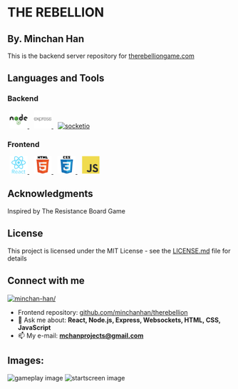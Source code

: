 # THE REBELLION
## By. Minchan Han

This is the backend server repository for [therebelliongame.com](https://therebelliongame.com)

## Languages and Tools
### Backend
<p align="left"> 
  <a href="https://nodejs.org" target="_blank" rel="noreferrer" style="margin: 0 5px;"> 
    <img src="https://raw.githubusercontent.com/devicons/devicon/master/icons/nodejs/nodejs-original-wordmark.svg" 
      alt="nodejs" 
      width="40" 
      height="40"
    /> 
  </a>
  <a href="https://expressjs.com" target="_blank" rel="noreferrer" style="margin: 0 5px;"> 
    <img 
      src="https://raw.githubusercontent.com/devicons/devicon/master/icons/express/express-original-wordmark.svg" 
      alt="express" 
      width="40" 
      height="40"
    /> 
  </a>
  <a href="https://socket.io/" target="_blank" rel="noreferrer" style="margin: 0 5px;"> 
    <img src="https://raw.githubusercontent.com/minchanhan/therebellion/main/public/socketio.svg" 
      alt="socketio"
      width="40" 
      height="40"
    /> 
  </a>
</p>

### Frontend
<p align="left">
  <a href="https://reactjs.org/" target="_blank" rel="noreferrer" style="margin: 0 5px;"> 
    <img src="https://raw.githubusercontent.com/devicons/devicon/master/icons/react/react-original-wordmark.svg" 
      alt="react" 
      width="40" 
      height="40"
    /> 
  </a>
  <a href="https://www.w3.org/html/" target="_blank" rel="noreferrer" style="margin: 0 5px;"> 
    <img src="https://raw.githubusercontent.com/devicons/devicon/master/icons/html5/html5-original-wordmark.svg" 
      alt="html5" 
      width="40" 
      height="40"
    /> 
  </a>
  <a href="https://www.w3schools.com/css/" target="_blank" rel="noreferrer" style="margin: 0 5px;"> 
    <img 
      src="https://raw.githubusercontent.com/devicons/devicon/master/icons/css3/css3-original-wordmark.svg" 
      alt="css3" 
      width="40" 
      height="40"
    /> 
  </a>
  <a href="https://developer.mozilla.org/en-US/docs/Web/JavaScript" target="_blank" rel="noreferrer" style="margin: 0 5px;"> 
    <img src="https://raw.githubusercontent.com/devicons/devicon/master/icons/javascript/javascript-original.svg" 
      alt="javascript" 
      width="40" 
      height="40"
    /> 
  </a>
</p>

## Acknowledgments
Inspired by The Resistance Board Game

## License
This project is licensed under the MIT License - see the [LICENSE.md](LICENSE.md) file for details

## Connect with me
<p align="left">
<a href="https://linkedin.com/in/minchan-han/" target="blank"><img align="center" src="https://raw.githubusercontent.com/rahuldkjain/github-profile-readme-generator/master/src/images/icons/Social/linked-in-alt.svg" alt="minchan-han/" height="30" width="40" /></a>
</p>

- Frontend repository: [github.com/minchanhan/therebellion](https://github.com/minchanhan/therebellion)
- 💬 Ask me about: **React, Node.js, Express, Websockets, HTML, CSS, JavaScript**
- 📫 My e-mail: **mchanprojects@gmail.com**

## Images:
![gameplay image](https://raw.githubusercontent.com/minchanhan/therebellion/main/public/gameplay.png)
![startscreen image](https://raw.githubusercontent.com/minchanhan/therebellion/main/public/startscreen.png)
